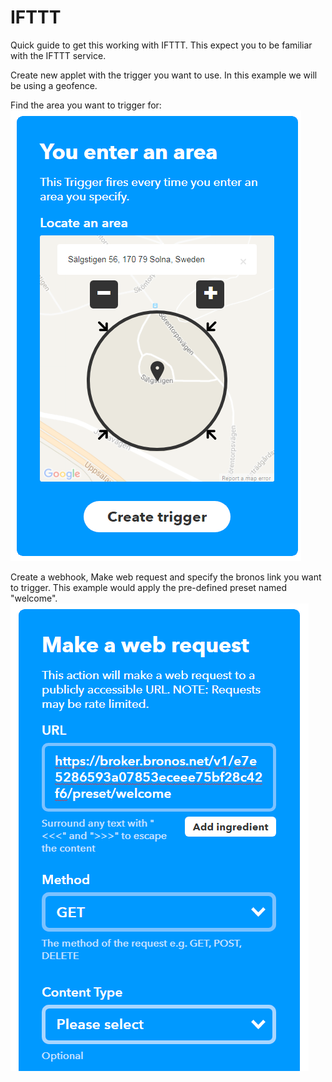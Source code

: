 # IFTTT

Quick guide to get this working with IFTTT. This expect you to be familiar with the IFTTT service.

Create new applet with the trigger you want to use. In this example we will be using a geofence.

Find the area you want to trigger for:
![enter location](/enter-location.png "When entering location")

Create a webhook, Make web request and specify the bronos link you want to trigger. This example would apply the pre-defined preset named "welcome".
![make request](/apply-preset.png "Trigger preset called welcome")

